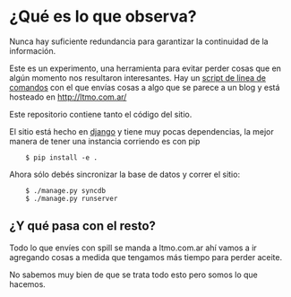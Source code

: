 ¿Qué es lo que observa?
=============
Nunca hay suficiente redundancia para garantizar la continuidad de la información.

Este es un experimento, una herramienta para evitar perder cosas que en algún momento nos resultaron interesantes.
Hay un [script de linea de comandos](http://github.com/etnalubma/spill) con el que envías cosas a algo que se parece a un blog y está hosteado en http://ltmo.com.ar/

Este repositorio contiene tanto el código del sitio.

El sitio está hecho en [django](http://djangoproject.com) y tiene muy pocas dependencias, la mejor manera de tener una instancia corriendo es con pip

        $ pip install -e .

Ahora sólo debés sincronizar la base de datos y correr el sitio:

        $ ./manage.py syncdb
        $ ./manage.py runserver

¿Y qué pasa con el resto?
---------------

Todo lo que envíes con spill se manda a ltmo.com.ar ahí vamos a ir agregando cosas a medida que tengamos más tiempo para perder aceite.

No sabemos muy bien de que se trata todo esto pero somos lo que hacemos.

